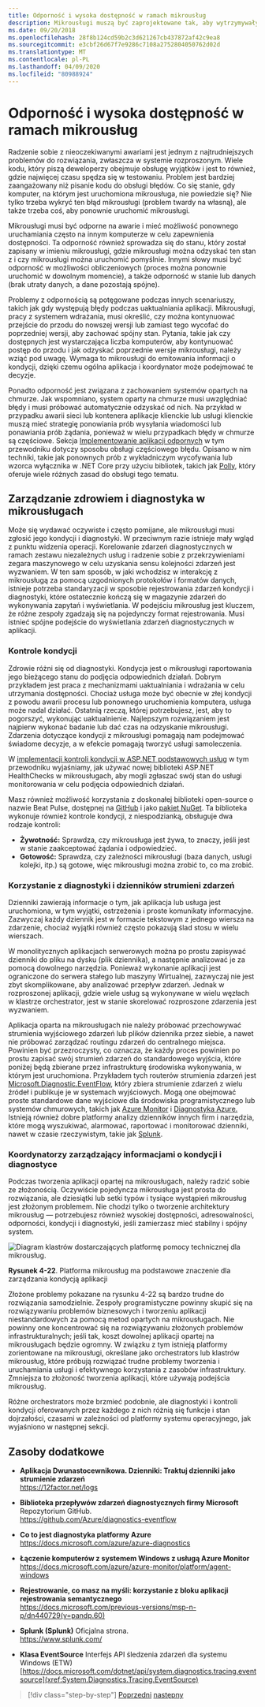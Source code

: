 ```yaml
---
title: Odporność i wysoka dostępność w ramach mikrousług
description: Mikrousługi muszą być zaprojektowane tak, aby wytrzymywały przejściowe awarie sieci i zależności, które muszą być odporne na uzyskanie wysokiej dostępności.
ms.date: 09/20/2018
ms.openlocfilehash: 28f8b124cd59b2c3d621267cb437872af42c9ea8
ms.sourcegitcommit: e3cbf26d67f7e9286c7108a2752804050762d02d
ms.translationtype: MT
ms.contentlocale: pl-PL
ms.lasthandoff: 04/09/2020
ms.locfileid: "80988924"
---
```

# <a name="resiliency-and-high-availability-in-microservices"></a>Odporność i wysoka dostępność w ramach mikrousług

Radzenie sobie z nieoczekiwanymi awariami jest jednym z najtrudniejszych problemów do rozwiązania, zwłaszcza w systemie rozproszonym. Wiele kodu, który piszą deweloperzy obejmuje obsługę wyjątków i jest to również, gdzie najwięcej czasu spędza się w testowaniu. Problem jest bardziej zaangażowany niż pisanie kodu do obsługi błędów. Co się stanie, gdy komputer, na którym jest uruchomiona mikrousługa, nie powiedzie się? Nie tylko trzeba wykryć ten błąd mikrousługi (problem twardy na własną), ale także trzeba coś, aby ponownie uruchomić mikrousługi.

Mikrousługi musi być odporne na awarie i mieć możliwość ponownego uruchamiania często na innym komputerze w celu zapewnienia dostępności. Ta odporność również sprowadza się do stanu, który został zapisany w imieniu mikrousługi, gdzie mikrousługi można odzyskać ten stan z i czy mikrousługi można uruchomić pomyślnie. Innymi słowy musi być odporność w możliwości obliczeniowych (proces można ponownie uruchomić w dowolnym momencie), a także odporność w stanie lub danych (brak utraty danych, a dane pozostają spójne).

Problemy z odpornością są potęgowane podczas innych scenariuszy, takich jak gdy występują błędy podczas uaktualniania aplikacji. Mikrousługi, pracy z systemem wdrażania, musi określić, czy można kontynuować przejście do przodu do nowszej wersji lub zamiast tego wycofać do poprzedniej wersji, aby zachować spójny stan. Pytania, takie jak czy dostępnych jest wystarczająca liczba komputerów, aby kontynuować postęp do przodu i jak odzyskać poprzednie wersje mikrousługi, należy wziąć pod uwagę. Wymaga to mikrousługi do emitowania informacji o kondycji, dzięki czemu ogólna aplikacja i koordynator może podejmować te decyzje.

Ponadto odporność jest związana z zachowaniem systemów opartych na chmurze. Jak wspomniano, system oparty na chmurze musi uwzględniać błędy i musi próbować automatycznie odzyskać od nich. Na przykład w przypadku awarii sieci lub kontenera aplikacje klienckie lub usługi klienckie muszą mieć strategię ponowiania prób wysyłania wiadomości lub ponawiania prób żądania, ponieważ w wielu przypadkach błędy w chmurze są częściowe. Sekcja [Implementowanie aplikacji odpornych](../implement-resilient-applications/index.md) w tym przewodniku dotyczy sposobu obsługi częściowego błędu. Opisano w nim techniki, takie jak ponownych prób z wykładniczym wycofywania lub wzorca wyłącznika w .NET Core przy użyciu bibliotek, takich jak [Polly](https://github.com/App-vNext/Polly), który oferuje wiele różnych zasad do obsługi tego tematu.

## <a name="health-management-and-diagnostics-in-microservices"></a>Zarządzanie zdrowiem i diagnostyka w mikrousługach

Może się wydawać oczywiste i często pomijane, ale mikrousługi musi zgłosić jego kondycji i diagnostyki. W przeciwnym razie istnieje mały wgląd z punktu widzenia operacji. Korelowanie zdarzeń diagnostycznych w ramach zestawu niezależnych usług i radzenie sobie z przekrzywieniami zegara maszynowego w celu uzyskania sensu kolejności zdarzeń jest wyzwaniem. W ten sam sposób, w jaki wchodzisz w interakcję z mikrousługą za pomocą uzgodnionych protokołów i formatów danych, istnieje potrzeba standaryzacji w sposobie rejestrowania zdarzeń kondycji i diagnostyki, które ostatecznie kończą się w magazynie zdarzeń do wykonywania zapytań i wyświetlania. W podejściu mikrousług jest kluczem, że różne zespoły zgadzają się na pojedynczy format rejestrowania. Musi istnieć spójne podejście do wyświetlania zdarzeń diagnostycznych w aplikacji.

### <a name="health-checks"></a>Kontrole kondycji

Zdrowie różni się od diagnostyki. Kondycja jest o mikrousługi raportowania jego bieżącego stanu do podjęcia odpowiednich działań. Dobrym przykładem jest praca z mechanizmami uaktualniania i wdrażania w celu utrzymania dostępności. Chociaż usługa może być obecnie w złej kondycji z powodu awarii procesu lub ponownego uruchomienia komputera, usługa może nadal działać. Ostatnią rzeczą, której potrzebujesz, jest, aby to pogorszyć, wykonując uaktualnienie. Najlepszym rozwiązaniem jest najpierw wykonać badanie lub dać czas na odzyskanie mikrousługi. Zdarzenia dotyczące kondycji z mikrousługi pomagają nam podejmować świadome decyzje, a w efekcie pomagają tworzyć usługi samoleczenia.

W [implementacji kontroli kondycji w ASP.NET podstawowych usług](../implement-resilient-applications/monitor-app-health.md#implement-health-checks-in-aspnet-core-services) w tym przewodniku wyjaśniamy, jak używać nowej biblioteki ASP.NET HealthChecks w mikrousługach, aby mogli zgłaszać swój stan do usługi monitorowania w celu podjęcia odpowiednich działań.

Masz również możliwość korzystania z doskonałej biblioteki open-source o nazwie Beat Pulse, dostępnej na [GitHub](https://github.com/Xabaril/BeatPulse) i jako [pakiet NuGet](https://www.nuget.org/packages/BeatPulse/). Ta biblioteka wykonuje również kontrole kondycji, z niespodzianką, obsługuje dwa rodzaje kontroli:

- **Żywotność:** Sprawdza, czy mikrousługa jest żywa, to znaczy, jeśli jest w stanie zaakceptować żądania i odpowiedzieć.
- **Gotowość:** Sprawdza, czy zależności mikrousługi (baza danych, usługi kolejki, itp.) są gotowe, więc mikrousługi można zrobić to, co ma zrobić.

### <a name="using-diagnostics-and-logs-event-streams"></a>Korzystanie z diagnostyki i dzienników strumieni zdarzeń

Dzienniki zawierają informacje o tym, jak aplikacja lub usługa jest uruchomiona, w tym wyjątki, ostrzeżenia i proste komunikaty informacyjne. Zazwyczaj każdy dziennik jest w formacie tekstowym z jednego wiersza na zdarzenie, chociaż wyjątki również często pokazują ślad stosu w wielu wierszach.

W monolitycznych aplikacjach serwerowych można po prostu zapisywać dzienniki do pliku na dysku (plik dziennika), a następnie analizować je za pomocą dowolnego narzędzia. Ponieważ wykonanie aplikacji jest ograniczone do serwera stałego lub maszyny Wirtualnej, zazwyczaj nie jest zbyt skomplikowane, aby analizować przepływ zdarzeń. Jednak w rozproszonej aplikacji, gdzie wiele usług są wykonywane w wielu węzłach w klastrze orchestrator, jest w stanie skorelować rozproszone zdarzenia jest wyzwaniem.

Aplikacja oparta na mikrousługach nie należy próbować przechowywać strumienia wyjściowego zdarzeń lub plików dziennika przez siebie, a nawet nie próbować zarządzać routingu zdarzeń do centralnego miejsca. Powinien być przezroczysty, co oznacza, że każdy proces powinien po prostu zapisać swój strumień zdarzeń do standardowego wyjścia, które poniżej będą zbierane przez infrastrukturę środowiska wykonywania, w którym jest uruchomiona. Przykładem tych routerów strumienia zdarzeń jest [Microsoft.Diagnostic.EventFlow](https://github.com/Azure/diagnostics-eventflow), który zbiera strumienie zdarzeń z wielu źródeł i publikuje je w systemach wyjściowych. Mogą one obejmować proste standardowe dane wyjściowe dla środowiska programistycznego lub systemów chmurowych, takich jak [Azure Monitor](https://azure.microsoft.com/services/monitor//) i [Diagnostyka Azure.](https://docs.microsoft.com/azure/azure-monitor/platform/diagnostics-extension-overview) Istnieją również dobre platformy analizy dzienników innych firm i narzędzia, które mogą wyszukiwać, alarmować, raportować i monitorować dzienniki, nawet w czasie rzeczywistym, takie jak [Splunk](https://www.splunk.com/goto/Splunk_Log_Management?ac=ga_usa_log_analysis_phrase_Mar17&_kk=logs%20analysis&gclid=CNzkzIrex9MCFYGHfgodW5YOtA).

### <a name="orchestrators-managing-health-and-diagnostics-information"></a>Koordynatorzy zarządzający informacjami o kondycji i diagnostyce

Podczas tworzenia aplikacji opartej na mikrousługach, należy radzić sobie ze złożonością. Oczywiście pojedyncza mikrousługa jest prosta do rozwiązania, ale dziesiątki lub setki typów i tysiące wystąpień mikrousług jest złożonym problemem. Nie chodzi tylko o tworzenie architektury mikrousług — potrzebujesz również wysokiej dostępności, adresowalności, odporności, kondycji i diagnostyki, jeśli zamierzasz mieć stabilny i spójny system.

![Diagram klastrów dostarczających platformę pomocy technicznej dla mikrousług.](./media/resilient-high-availability-microservices/microservice-platform.png)

**Rysunek 4-22**. Platforma mikrousług ma podstawowe znaczenie dla zarządzania kondycją aplikacji

Złożone problemy pokazane na rysunku 4-22 są bardzo trudne do rozwiązania samodzielnie. Zespoły programistyczne powinny skupić się na rozwiązywaniu problemów biznesowych i tworzeniu aplikacji niestandardowych za pomocą metod opartych na mikrousługach. Nie powinny one koncentrować się na rozwiązywaniu złożonych problemów infrastrukturalnych; jeśli tak, koszt dowolnej aplikacji opartej na mikrousługach będzie ogromny. W związku z tym istnieją platformy zorientowane na mikrousługi, określane jako orchestrators lub klastrów mikrousług, które próbują rozwiązać trudne problemy tworzenia i uruchamiania usługi i efektywnego korzystania z zasobów infrastruktury. Zmniejsza to złożoność tworzenia aplikacji, które używają podejścia mikrousług.

Różne orchestrators może brzmieć podobnie, ale diagnostyki i kontroli kondycji oferowanych przez każdego z nich różnią się funkcje i stan dojrzałości, czasami w zależności od platformy systemu operacyjnego, jak wyjaśniono w następnej sekcji.

## <a name="additional-resources"></a>Zasoby dodatkowe

- **Aplikacja Dwunastocewnikowa. Dzienniki: Traktuj dzienniki jako strumienie zdarzeń** \
  <https://12factor.net/logs>

- **Biblioteka przepływów zdarzeń diagnostycznych firmy Microsoft** Repozytorium GitHub. \
  <https://github.com/Azure/diagnostics-eventflow>

- **Co to jest diagnostyka platformy Azure** \
  <https://docs.microsoft.com/azure/azure-diagnostics>

- **Łączenie komputerów z systemem Windows z usługą Azure Monitor** \
  <https://docs.microsoft.com/azure/azure-monitor/platform/agent-windows>

- **Rejestrowanie, co masz na myśli: korzystanie z bloku aplikacji rejestrowania semantycznego** \
  <https://docs.microsoft.com/previous-versions/msp-n-p/dn440729(v=pandp.60)>

- **Splunk (Splunk)** Oficjalna strona. \
  <https://www.splunk.com/>

- **Klasa EventSource** Interfejs API śledzenia zdarzeń dla systemu Windows (ETW) \
  [https://docs.microsoft.com/dotnet/api/system.diagnostics.tracing.eventsource](xref:System.Diagnostics.Tracing.EventSource)

>[!div class="step-by-step"]
>[Poprzedni](microservice-based-composite-ui-shape-layout.md)
>[następny](scalable-available-multi-container-microservice-applications.md)
